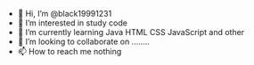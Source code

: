 - 👋 Hi, I’m @black19991231
- 👀 I’m interested in study code
- 🌱 I’m currently learning Java HTML CSS JavaScript and other
- 💞️ I’m looking to collaborate on ........
- 📫 How to reach me nothing

<!---
black19991231/black19991231 is a ✨ special ✨ repository because its `README.md` (this file) appears on your GitHub profile.
You can click the Preview link to take a look at your changes.
--->

